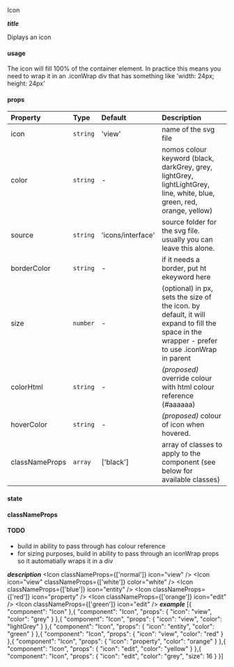 Icon

*****title*****

Diplays an icon


#### usage

The icon will fill 100% of the container element. In practice this means you need to wrap it in an .iconWrap div that has something like 'width: 24px; height: 24px'

#### props
|Property				|	Type			|	Default		|	Description
:-----------------------|:--------------|:--------------|:--------------------------------
icon					|	`string`	|	'view'	|	name of the svg file
color					|	`string`	|	-	|	nomos colour keyword (black, darkGrey, grey, lightGrey, lightLightGrey, line, white, blue, green, red, orange, yellow)
source				|	`string`	|	'icons/interface'	|	source folder for the svg file. usually you can leave this alone.
borderColor		|	`string`	|	-	|	if it needs a border, put ht ekeyword here
size					|	`number`	|	-	|	(optional) in px, sets the size of the icon. by default, it will expand to fill the space in the wrapper - prefer to use .iconWrap in parent
colorHtml			|	`string`	|	-	|	*(proposed)* override colour with html colour reference (#aaaaaa)
hoverColor		|	`string`	|	-	|	*(proposed)* colour of icon when hovered.
classNameProps	|	`array`	| ['black']	|	array of classes to apply to the component (see below for available classes)


#### state

#### classNameProps

#### TODO
- build in ability to pass through has colour reference
- for sizing purposes, build in ability to pass through an iconWrap props so it automatially wraps it in a div

*****description*****
<Icon classNameProps={['normal']} icon="view" />
<Icon icon="view" color="grey" />
<Icon icon="view" color="lightGrey" />
<Icon icon="view" color="lightLightGrey" />
<Icon icon="view" classNameProps={['white']} color="white" />
<Icon classNameProps={['blue']} icon="entity" />
<Icon classNameProps={['red']} icon="property" />
<Icon classNameProps={['orange']} icon="edit" />
<Icon classNameProps={['green']} icon="edit" />
*****example*****
[{
	"component": "Icon"
},{
	"component": "Icon",
	"props": {
		"icon": "view",
		"color": "grey"
	}
},{
	"component": "Icon",
	"props": {
		"icon": "view",
		"color": "lightGrey"
	}
},{
	"component": "Icon",
	"props": {
		"icon": "entity",
		"color": "green"
	}
},{
	"component": "Icon",
	"props": {
		"icon": "view",
		"color": "red"
	}
},{
	"component": "Icon",
	"props": {
		"icon": "property",
		"color": "orange"
	}
},{
	"component": "Icon",
	"props": {
		"icon": "edit",
		"color": "yellow"
	}
},{
	"component": "Icon",
	"props": {
		"icon": "edit",
		"color": "grey",
		"size": 16
	}
}]